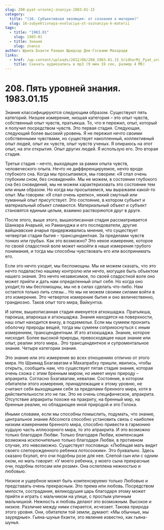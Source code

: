 ```yaml
---
slug: 208-pyat-urovnej-znaniya-1983-01-15
category:
  title: "(16. Субъективная эволюция: от сознания к материи)"
  slug: 16-subyektivnaya-evoluciya-ot-soznaniya-k-materii
tags:
  - title: "1983.01"
    slug: 1983-01
  - title: Знание
    slug: znanie
author: Шрила Бхакти Ракшак Шридхар Дев-Госвами Махарадж
links:
  - href: /wp-content/uploads/2012/08/208_1983.01.15_SridharMj_Pyat_urovney_znaniya.mp3
    title: Скачать аудиозапись в mp3 (9 мин 19 сек, размер 4 Мб)
---
```


# 208. Пять уровней знания. 1983.01.15

Знания классифицируются следующим образом. Существуют пять категорий. Низшее измерение, низшая категория – это опыт чувств, собственный опыт чувств, пратьякша. То, что я пережил, опыт, который я получил посредством чувств. Это первая стадия. Следующая, следующий более высокий уровень. Я не пережил нечто своими собственными чувствами, но существует накопленный, коллективный опыт людей, опыт их чувств, опыт чувств ученых. Я опираюсь на этот опыт, на эти открытия. Опыт других людей. Я использую его. Это вторая стадия.

Третья стадия – нечто, выходящее за рамки опыта чувств, человеческого опыта. Нечто не дифференцируемое, нечто вроде глубокого сна. Когда мы просыпаемся, мы говорим: «Я спал очень глубоким сном, без сновидений». Мы не можем, в состоянии глубокого сна без сновидений, мы не можем характеризовать это состояние тем или иным образом. Но когда мы просыпаемся, мы выражаем какой-то опыт. Мы говорим: «Я спал очень крепко», некий смутный или туманный опыт присутствует. Это состояние, в котором субъект и материальный объект сливаются. Материальный объект и субъект становятся единым целым, взаимно растворяются друг в друге.

После этого, выше этого, вышеописанная стадия рассматривается Шанкара Ачарьей, но Рамануджа и его последователи, другие вайшнавские ачарья придерживались мнения, что существует четвертая стадия бытия – трансцендентная. За пределами чувств тонких или грубых. Как это возможно? Это некое измерение, которое по своей сладостной воле может низойти в наше измерения грубого понимания, и тогда мы способны чувствовать его или воспринимать его.

Если это нечто уходит, мы беспомощны. Мы не можем сказать, что это нечто подвластно нашему контролю или нечто, могущее быть объектом нашего знания. Это нечто независимое, по своей сладостной воле оно может прийти и дать нам определенный опыт себя. Но когда оно уходит,то мы беспомощны, мы не в силах сделать что-либо. Нам остается только лить слезы… Но мы не можем своими силами войти в это измерение. Это четвертое измерение бытия и оно величественно, грандиозно. Таков опыт того мира, Вайкунтха.

И затем, вышеописанная стадия именуется атхокшаджа. Пратьякша, парокша, апарокша и атхокшаджа. Знания находятся на поверхности, наш опыт находится внизу, в подземелье. Если мы сумеем пронзить оболочку природы вещей, тогда мы сумеем соприкоснуться с иным измерением, трансцендентным. И это атхокшаджа. Знание, которое нисходит. Более высокой природы, превосходящее наше знание или опыт, реалии этого мира.. Это трансцендентное и супроментальное знание. Четыре категории знания.

Это знание или это измерение во всех отношениях отлично от этого мира. Но Шримад Бхагаватам и Махапрабху пришли, явились, чтобы открыть, сообщить нам, что существует пятая стадия знания, которая очень схожа с этим бренным миром, но имеет иную природу – апракрита. Согласно Бхагаватам, кевалам. Состояние, в котором обитатели этого измерения, принадлежащие к этому уровню, не считают себя выходящими себя за пределами бренного мира, хотя в действительности это не так. Это не очень специфическое, апракрита. Отсутствие апракриты похоже на пракриту, на бренный мир, на бренные реалии, но обладающее иной природой и это Голока.

Иными словами, если мы способны помыслить, подумать, что знание, центральное знание Абсолюта способно установить связь с наиболее низким измерением бренного мира, способно привести в гармонию худшую часть иллюзорного мира, то это апракрита. И это возможно только благодаря Любви. Только благодаря Любви, компенсация возможна исключительно только благодаря Любви, в противном случае, это невозможно. Существует пословица: «Любящая мать видит своего слепорожденного ребенка лотосооким». Это буквально. Здесь сказано бхулап, его очи подобны розе для нее. Слепой сын или с одним оком, но мать говорит: «У моего ребенка, у моего сына прекрасные очи, подобны лотосам или розам». Она ослеплена нежностью и любовью.

Низкое и ущербное может быть компенсируемо только Любовью и представать очень прекрасным. Это према или любовь. Посредством милости, сострадания, великодушия царь благодаря этому может прийти и играть с мальчиком на улице, с простым уличным мальчишкой. Нежность и любовь делают это возможным. Высокое и низкое. Различие между ними стирается, исчезает. Такова природа этого уровня. Они, обитатели той земли, думают: «Мы обычные, мы заурядные». Гьяна-шунья бхакти, это явление известно, как гьяна-шунья.

